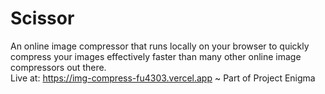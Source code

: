 # Scissor
An online image compressor that runs locally on your browser to quickly compress your images effectively faster than many other online image compressors out there. <br>
Live at: https://img-compress-fu4303.vercel.app
~ Part of Project Enigma
